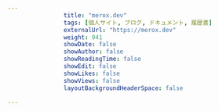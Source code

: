 ---
                title: "merox.dev"
                tags: [個人サイト, ブログ, ドキュメント, 履歴書]
                externalUrl: "https://merox.dev"
                weight: 941
                showDate: false
                showAuthor: false
                showReadingTime: false
                showEdit: false
                showLikes: false
                showViews: false
                layoutBackgroundHeaderSpace: false
                ---

